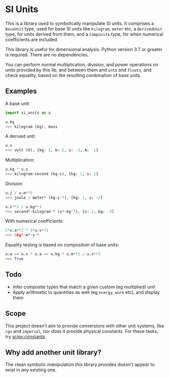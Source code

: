 # SI Units

This is a library used to symbolically manipulate SI units. It comprises a `BaseUnit` type,
used for base SI units like `kilogram`, `meter` etc, a `DerivedUnit` type,
for units derived from them, and a `Composite` type, for when numerical coefficients
are included.

This library is useful for dimensional analysis. Python version 3.7 or greater is required. There are no dependencies.

You can perform normal multiplication, division, and power operations on units
provided by this lib, and between them and `int`s and `floats`, and check equality,
based on the resulting combination of base units.

## Examples

A base unit:
```python
import si_units as u

u.kg
>>> kilogram (kg), mass
```

A derived unit:
```python
u.v
>>> volt (V), [kg: 1, m: 2, s: -3, A: -1]
```

Multiplication:
```python
u.kg * u.s
>>> kilogram·second (kg·s), [kg: 1, s: 1]
```

Division:
```python
u.j / u.m**2
>>> joule / meter² (kg·s⁻²), [kg: 1, s: -2]

u.s**2 / u.kg**3
>>> second²·kilogram⁻³ (s²·kg⁻³), [s: 2, kg: -3]

```

With numerical coefficients:
```python
2*u.a**2 * 3*u.v**2
>>> 6kg²·m⁴·s⁻⁶
```

Equality testing is based on composition of base units:
```python
u.w == u.v * u.a == u.kg * u.m**2 / u.s**3
>>> True
```

## Todo

- Infer composite types that match a given custom (eg multiplied) unit
- Apply arithmetic to quantities as well (eg `energy`, `work` etc), and display them


## Scope

This project doesn't aim to provide conversions with other unit systems, like
`cgs` and `imperial`, nor does it provide physical constants. For these
tasks, try [scipy.constants](https://docs.scipy.org/doc/scipy/reference/constants.html).

## Why add another unit library?

The clean symbolic manipulation this library provides doesn't appear to exist
in any existing one.
